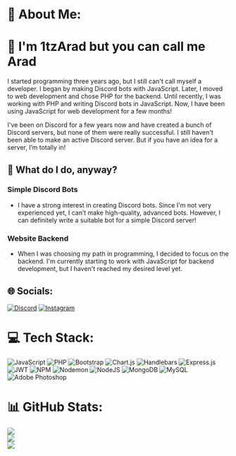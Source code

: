 # 💫 About Me:
# 🎈 I'm 1tzArad but you can call me Arad

I started programming three years ago, but I still can't call myself a developer. I began by making Discord bots with JavaScript. Later, I moved to web development and chose PHP for the backend. Until recently, I was working with PHP and writing Discord bots in JavaScript. Now, I have been using JavaScript for web development for a few months!

I've been on Discord for a few years now and have created a bunch of Discord servers, but none of them were really successful. I still haven't been able to make an active Discord server. But if you have an idea for a server, I’m totally in!

## 🚀 What do I do, anyway?

### **Simple Discord Bots**

* I have a strong interest in creating Discord bots. Since I'm not very experienced yet, I can’t make high-quality, advanced bots. However, I can definitely write a suitable bot for a simple Discord server!

### Website Backend

* When I was choosing my path in programming, I decided to focus on the backend. I'm currently starting to work with JavaScript for backend development, but I haven't reached my desired level yet.


## 🌐 Socials:
[![Discord](https://img.shields.io/badge/Discord-%237289DA.svg?logo=discord&logoColor=white)](https://discord.gg/https://discord.gg/CbpYTqRYJH) [![Instagram](https://img.shields.io/badge/Instagram-%23E4405F.svg?logo=Instagram&logoColor=white)](https://instagram.com/1tz.arad) 

# 💻 Tech Stack:
![JavaScript](https://img.shields.io/badge/javascript-%23323330.svg?style=for-the-badge&logo=javascript&logoColor=%23F7DF1E) ![PHP](https://img.shields.io/badge/php-%23777BB4.svg?style=for-the-badge&logo=php&logoColor=white) ![Bootstrap](https://img.shields.io/badge/bootstrap-%238511FA.svg?style=for-the-badge&logo=bootstrap&logoColor=white) ![Chart.js](https://img.shields.io/badge/chart.js-F5788D.svg?style=for-the-badge&logo=chart.js&logoColor=white) ![Handlebars](https://img.shields.io/badge/Handlebars-%23000000?style=for-the-badge&logo=Handlebars.js&logoColor=white) ![Express.js](https://img.shields.io/badge/express.js-%23404d59.svg?style=for-the-badge&logo=express&logoColor=%2361DAFB) ![JWT](https://img.shields.io/badge/JWT-black?style=for-the-badge&logo=JSON%20web%20tokens) ![NPM](https://img.shields.io/badge/NPM-%23CB3837.svg?style=for-the-badge&logo=npm&logoColor=white) ![Nodemon](https://img.shields.io/badge/NODEMON-%23323330.svg?style=for-the-badge&logo=nodemon&logoColor=%BBDEAD) ![NodeJS](https://img.shields.io/badge/node.js-6DA55F?style=for-the-badge&logo=node.js&logoColor=white) ![MongoDB](https://img.shields.io/badge/MongoDB-%234ea94b.svg?style=for-the-badge&logo=mongodb&logoColor=white) ![MySQL](https://img.shields.io/badge/mysql-4479A1.svg?style=for-the-badge&logo=mysql&logoColor=white) ![Adobe Photoshop](https://img.shields.io/badge/adobe%20photoshop-%2331A8FF.svg?style=for-the-badge&logo=adobe%20photoshop&logoColor=white)
# 📊 GitHub Stats:
![](https://github-readme-stats.vercel.app/api?username=1tzArad&theme=dark&hide_border=false&include_all_commits=false&count_private=false)<br/>
![](https://github-readme-streak-stats.herokuapp.com/?user=1tzArad&theme=dark&hide_border=false)<br/>
![](https://github-readme-stats.vercel.app/api/top-langs/?username=1tzArad&theme=dark&hide_border=false&include_all_commits=false&count_private=false&layout=compact)

